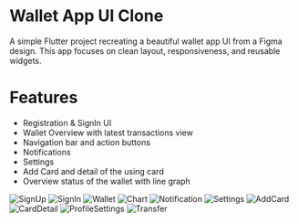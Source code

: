 # Wallet App UI Clone
A simple Flutter project recreating a beautiful wallet app UI from a Figma design. 
This app focuses on clean layout, responsiveness, and reusable widgets.

# Features
- Registration & SignIn UI
- Wallet Overview with latest transactions view
- Navigation bar and action buttons
- Notifications 
- Settings
- Add Card and detail of the using card
- Overview status of the wallet with line graph 

![SignUp](https://i.ibb.co/zhsv63Tw/SignUp.png)
![SignIn](https://i.ibb.co/G3d4s60m/SignIn.png)
![Wallet](https://i.ibb.co/V09Lcm2D/Wallet.png)
![Chart](https://i.ibb.co/nspRxWqr/Chart.png)
![Notification](https://i.ibb.co/tTmDYrZy/Notification.png)
![Settings](https://i.ibb.co/nNTNv32z/Settings.png)
![AddCard](https://i.ibb.co/8LhLFh2w/AddCard.png)
![CardDetail](https://i.ibb.co/nqLrPN3z/Card-Detail.png)
![ProfileSettings](https://i.ibb.co/cc5cMdq1/Profile.png)
![Transfer](https://i.ibb.co/8DSxsdZX/Transfer.png)

